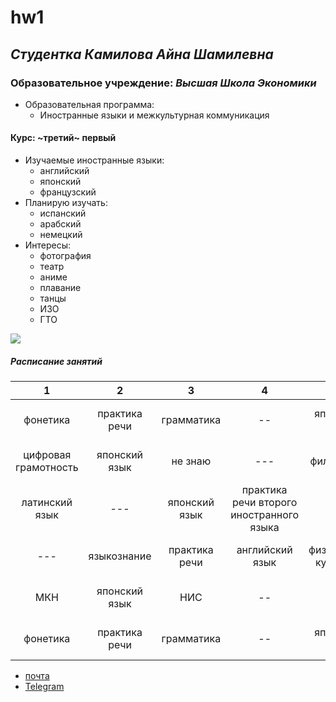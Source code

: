 # hw1
## *Cтудентка* _Камилова Айна Шамилевна_
### Образовательное учреждение: _Высшая Школа Экономики_
+ Образовательная программа:
   - Иностранные языки и межкультурная коммуникация
#### Курс: ~третий~ первый
- Изучаемые иностранные языки:
   + английский
   + японский
   + французский
- Планирую изучать:
   + испанский
   + арабский
   + немецкий
- Интересы:
   + фотография
   + театр
   + аниме
   + плавание
   + танцы
   + ИЗО
   + ГТО
   
![](http://yumenohikari.ru/img/category/japan_art.jpg)

##### _Расписание занятий_
1|2|3|4|5|6|7
|:---:|:---:|:---:|:---:|:---:|:---:|:---:|
фонетика|практика речи|грамматика|--|японский язык|---|---|
цифровая грамотность|японский язык|не знаю|---|философия|английский язык|---|
латинский язык|---|японский язык|практика речи второго иностранного языка|---|цифровая грамотность|---|
---|языкознание|практика речи|английский язык|физическая культура|дискретная математика|---|
МКН|японский язык|НИС|--|ВКБ|латинский язык|---|
фонетика|практика речи|грамматика|--|японский язык|---|---|

* [почта](mailto:aynakamilova@gmail.com)
* [Telegram](https://t.me/freezing_summer)


